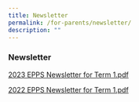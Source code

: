 ```yaml
---
title: Newsletter
permalink: /for-parents/newsletter/
description: ""
---
```

### Newsletter

[2023 EPPS Newsletter for Term 1.pdf](/files/23nlt1)

[2022 EPPS Newsletter for Term 1.pdf](/files/nl1.pdf)